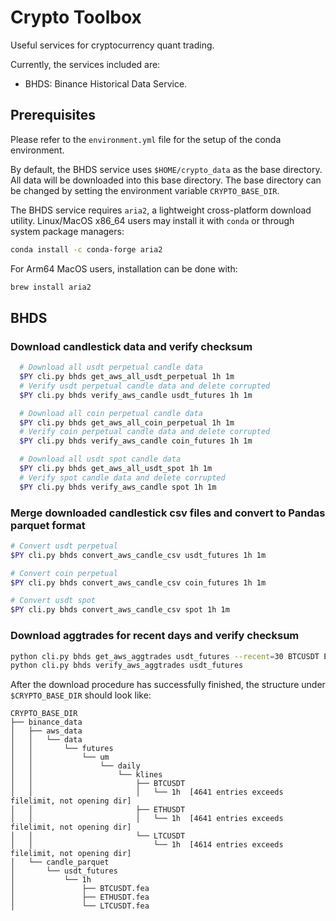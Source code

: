# Crypto Toolbox

Useful services for cryptocurrency quant trading.

Currently, the services included are:
- BHDS: Binance Historical Data Service.

## Prerequisites

Please refer to the `environment.yml` file for the setup of the conda environment.

By default, the BHDS service uses `$HOME/crypto_data` as the base directory. All data will be downloaded into this base directory. The base directory can be changed by setting the environment variable `CRYPTO_BASE_DIR`.

The BHDS service requires `aria2`, a lightweight cross-platform download utility. 
Linux/MacOS x86_64 users may install it with `conda` or through system package managers:

``` bash
conda install -c conda-forge aria2
```

For Arm64 MacOS users, installation can be done with:

``` bash
brew install aria2
```

## BHDS

### Download candlestick data and verify checksum

```bash
  # Download all usdt perpetual candle data
  $PY cli.py bhds get_aws_all_usdt_perpetual 1h 1m
  # Verify usdt perpetual candle data and delete corrupted
  $PY cli.py bhds verify_aws_candle usdt_futures 1h 1m

  # Download all coin perpetual candle data
  $PY cli.py bhds get_aws_all_coin_perpetual 1h 1m
  # Verify coin perpetual candle data and delete corrupted
  $PY cli.py bhds verify_aws_candle coin_futures 1h 1m

  # Download all usdt spot candle data
  $PY cli.py bhds get_aws_all_usdt_spot 1h 1m
  # Verify spot candle data and delete corrupted
  $PY cli.py bhds verify_aws_candle spot 1h 1m
```

### Merge downloaded candlestick csv files and convert to Pandas parquet format

```bash
# Convert usdt perpetual
$PY cli.py bhds convert_aws_candle_csv usdt_futures 1h 1m

# Convert coin perpetual
$PY cli.py bhds convert_aws_candle_csv coin_futures 1h 1m

# Convert usdt spot
$PY cli.py bhds convert_aws_candle_csv spot 1h 1m
```

### Download aggtrades for recent days and verify checksum

```bash
python cli.py bhds get_aws_aggtrades usdt_futures --recent=30 BTCUSDT ETHUSDT
python cli.py bhds verify_aws_aggtrades usdt_futures
```

After the download procedure has successfully finished, the structure under `$CRYPTO_BASE_DIR` should look like:

```
CRYPTO_BASE_DIR
├── binance_data
│   ├── aws_data
│   │   └── data
│   │       └── futures
│   │           └── um
│   │               └── daily
│   │                   └── klines
│   │                       ├── BTCUSDT
│   │                       │   └── 1h  [4641 entries exceeds filelimit, not opening dir]
│   │                       ├── ETHUSDT
│   │                       │   └── 1h  [4641 entries exceeds filelimit, not opening dir]
│   │                       └── LTCUSDT
│   │                           └── 1h  [4614 entries exceeds filelimit, not opening dir]
│   └── candle_parquet
│       └── usdt_futures
│           └── 1h
│               ├── BTCUSDT.fea
│               ├── ETHUSDT.fea
│               └── LTCUSDT.fea
```